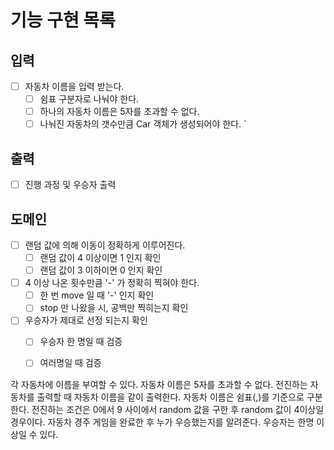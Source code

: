 # 기능 구현 목록

## 입력
- [ ] 자동차 이름을 입력 받는다.
  - [ ] 쉼표 구분자로 나눠야 한다.
  - [ ] 하나의 자동차 이름은 5자를 초과할 수 없다.
  - [ ] 나눠진 자동차의 갯수만큼 Car 객체가 생성되어야 한다.
`
## 출력
- [ ] 진행 과정 및 우승자 출력

## 도메인
- [ ] 랜덤 값에 의해 이동이 정확하게 이루어진다.
  - [ ] 랜덤 값이 4 이상이면 1 인지 확인
  - [ ] 랜덤 값이 3 이하이면 0 인지 확인
- [ ] 4 이상 나온 횟수만큼 '-' 가 정확히 찍혀야 한다.
  - [ ] 한 번 move 일 때 '-' 인지 확인
  - [ ] stop 만 나왔을 시, 공백만 찍히는지 확인
- [ ] 우승자가 제대로 선정 되는지 확인
  - [ ] 우승자 한 명일 때 검증
  - [ ] 여러명일 때 검증




각 자동차에 이름을 부여할 수 있다.
자동차 이름은 5자를 초과할 수 없다.
전진하는 자동차를 출력할 때 자동차 이름을 같이 출력한다.
자동차 이름은 쉼표(,)를 기준으로 구분한다.
전진하는 조건은 0에서 9 사이에서 random 값을 구한 후 random 값이 4이상일 경우이다.
자동차 경주 게임을 완료한 후 누가 우승했는지를 알려준다.
우승자는 한명 이상일 수 있다.